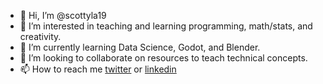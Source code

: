 - 👋 Hi, I’m @scottyla19
- 👀 I’m interested in teaching and learning programming, math/stats, and creativity.
- 🌱 I’m currently learning Data Science, Godot, and Blender. 
- 💞️ I’m looking to collaborate on resources to teach technical concepts.
- 📫 How to reach me [twitter](https://twitter.com/LaforestScott) or [linkedin](https://www.linkedin.com/in/scott-laforest-386239171/)



